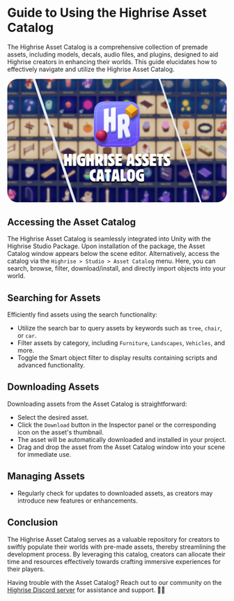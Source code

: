 # Guide to Using the Highrise Asset Catalog

The Highrise Asset Catalog is a comprehensive collection of premade assets, including models, decals, audio files, and plugins, designed to aid Highrise creators in enhancing their worlds. This guide elucidates how to effectively navigate and utilize the Highrise Asset Catalog.


![Assets Catalog](/assets/learn/guides/studio/overview/assets-catalog.png)

## Accessing the Asset Catalog

The Highrise Asset Catalog is seamlessly integrated into Unity with the Highrise Studio Package. Upon installation of the package, the Asset Catalog window appears below the scene editor. Alternatively, access the catalog via the `Highrise > Studio > Asset Catalog` menu. Here, you can search, browse, filter, download/install, and directly import objects into your world.

## Searching for Assets

Efficiently find assets using the search functionality:

- Utilize the search bar to query assets by keywords such as `tree`, `chair`, or `car`.
- Filter assets by category, including `Furniture`, `Landscapes`, `Vehicles`, and more.
- Toggle the Smart object filter to display results containing scripts and advanced functionality.

## Downloading Assets

Downloading assets from the Asset Catalog is straightforward:

- Select the desired asset.
- Click the `Download` button in the Inspector panel or the corresponding icon on the asset's thumbnail.
- The asset will be automatically downloaded and installed in your project.
- Drag and drop the asset from the Asset Catalog window into your scene for immediate use.

## Managing Assets

- Regularly check for updates to downloaded assets, as creators may introduce new features or enhancements.

## Conclusion

The Highrise Asset Catalog serves as a valuable repository for creators to swiftly populate their worlds with pre-made assets, thereby streamlining the development process. By leveraging this catalog, creators can allocate their time and resources effectively towards crafting immersive experiences for their players.

Having trouble with the Asset Catalog? Reach out to our community on the [Highrise Discord server](https://discord.gg/highrisegame) for assistance and support. 🎨🚀